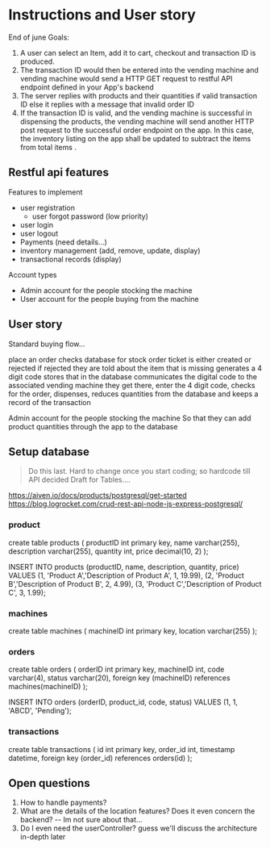 # Instructions and User story


End of june Goals:
1) A user can select an Item, add it to cart, checkout and transaction ID is produced.
2) The transaction ID would then be entered into the vending machine and vending machine would send a HTTP GET request to restful API endpoint defined in  your App's backend
3) The server replies with products and their quantities if valid transaction ID else it replies with a message that invalid order ID
4) If the transaction ID is valid, and the vending machine is successful in dispensing the products, the vending machine will send another HTTP post request to the successful order endpoint on the app. In this case, the inventory listing on the app shall be updated to subtract the items from total items .


## Restful api features

Features to implement
- user registration
  - user forgot password (low priority)
- user login
- user logout
- Payments (need details...)
- inventory management (add, remove, update, display)
- transactional records (display)

Account types
- Admin account for the people stocking the machine
- User account for the people buying from the machine

## User story
Standard buying flow...

place an order
checks database for stock
order ticket is either created or rejected
    if rejected they are told about the item that is missing
generates a 4 digit code
stores that in the database
communicates the digital code to the associated vending machine
they get there, enter the 4 digit code, checks for the order, dispenses, 
reduces quantities from the database and keeps a record of the transaction

Admin account for the people stocking the machine
So that they can add product quantities through the app to the database

## Setup database
> Do this last. Hard to change once you start coding; so hardcode till API decided
Draft for Tables.... 

https://aiven.io/docs/products/postgresql/get-started
https://blog.logrocket.com/crud-rest-api-node-js-express-postgresql/

### product

create table products (
    productID int primary key,
    name varchar(255),
    description varchar(255),
    quantity int,
    price decimal(10, 2)
);

INSERT INTO products (productID, name, description, quantity, price)
VALUES 
(1, 'Product A','Description of Product A', 1, 19.99),
(2, 'Product B','Description of Product B', 2, 4.99),
(3, 'Product C','Description of Product C', 3, 1.99);

### machines

create table machines (
    machineID int primary key,
    location varchar(255)
);

### orders

create table orders (
    orderID int primary key,
    machineID int,
    code varchar(4),
    status varchar(20),
    foreign key (machineID) references machines(machineID)
);

INSERT INTO orders (orderID, product_id, code, status)
VALUES (1, 1, 'ABCD', 'Pending');

### transactions

create table transactions (
    id int primary key,
    order_id int,
    timestamp datetime,
    foreign key (order_id) references orders(id)
);

    
## Open questions

1. How to handle payments?
2. What are the details of the location features? Does it even concern the backend? -- Im not sure about that...
3. Do I even need the userController? guess we'll discuss the architecture in-depth later